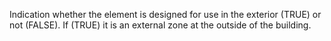 ﻿Indication whether the element is designed for use in the exterior (TRUE) or not (FALSE). If (TRUE) it is an external zone at the outside of the building.